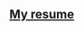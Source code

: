 ## [My resume](http://htmlpreview.github.com/?https://github.com/internetyev/andriy-terentyev-frontend-resume/blob/master/andriy-terentyev-frontend-resume.html)

